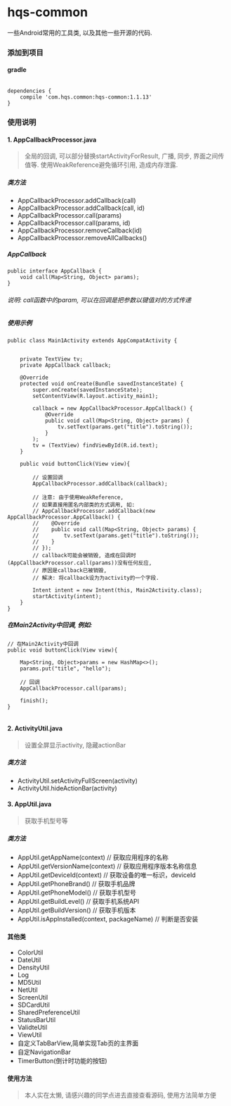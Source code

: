 # hqs-common
一些Android常用的工具类, 以及其他一些开源的代码.
 
### 添加到项目

#### gradle

```

dependencies {
    compile 'com.hqs.common:hqs-common:1.1.13'
}

```

### 使用说明

#### 1. AppCallbackProcessor.java
>  全局的回调, 可以部分替换startActivityForResult, 广播, 同步, 界面之间传值等. 使用WeakReference避免循环引用, 造成内存泄露.

##### 类方法
- AppCallbackProcessor.addCallback(call)
- AppCallbackProcessor.addCallback(call, id)
- AppCallbackProcessor.call(params)
- AppCallbackProcessor.call(params, id)
- AppCallbackProcessor.removeCallback(id)
- AppCallbackProcessor.removeAllCallbacks()
##### AppCallback


```
public interface AppCallback {
    void call(Map<String, Object> params);
}
```
###### 说明: call函数中的param, 可以在回调是把参数以键值对的方式传递

##### 使用示例


```
public class Main1Activity extends AppCompatActivity {

 
    private TextView tv;
    private AppCallback callback;

    @Override
    protected void onCreate(Bundle savedInstanceState) {
        super.onCreate(savedInstanceState);
        setContentView(R.layout.activity_main1);

        callback = new AppCallbackProcessor.AppCallback() {
            @Override
            public void call(Map<String, Object> params) {
                tv.setText(params.get("title").toString());
            }
        );
        tv = (TextView) findViewById(R.id.text);
    }

    public void buttonClick(View view){

        // 设置回调
        AppCallbackProcessor.addCallback(callback);
        
        // 注意: 由于使用WeakReference,
        // 如果直接用匿名内部类的方式调用, 如:
        // AppCallbackProcessor.addCallback(new  AppCallbackProcessor.AppCallback() {
        //    @Override
        //    public void call(Map<String, Object> params) {
        //        tv.setText(params.get("title").toString());
        //    }
        // });
        // callback可能会被销毁, 造成在回调时(AppCallbackProcessor.call(params))没有任何反应, 
        // 原因是callback已被销毁, 
        // 解决: 将callback设为为activity的一个字段.
        
        Intent intent = new Intent(this, Main2Activity.class);
        startActivity(intent);
    } 
}
```
##### 在Main2Activity中回调, 例如:
```
// 在Main2Activity中回调
public void buttonClick(View view){

    Map<String, Object>params = new HashMap<>();
    params.put("title", "hello");
    
    // 回调
    AppCallbackProcessor.call(params);
    
    finish();
}


```

#### 2. ActivityUtil.java
> 设置全屏显示activity, 隐藏actionBar
##### 类方法
- ActivityUtil.setActivityFullScreen(activity)
- ActivityUtil.hideActionBar(activity)

#### 3. AppUtil.java
> 获取手机型号等
##### 类方法
- AppUtil.getAppName(context) // 获取应用程序的名称
- AppUtil.getVersionName(context) // 获取应用程序版本名称信息
- AppUtil.getDeviceId(context) // 获取设备的唯一标识，deviceId
- AppUtil.getPhoneBrand() // 获取手机品牌
- AppUtil.getPhoneModel() // 获取手机型号
- AppUtil.getBuildLevel() // 获取手机系统API
- AppUtil.getBuildVersion() // 获取手机版本
- AppUtil.isAppInstalled(context, packageName) // 判断是否安装

#### 其他类
- ColorUtil
- DateUtil
- DensityUtil
- Log
- MD5Util
- NetUtil
- ScreenUtil
- SDCardUtil
- SharedPreferenceUtil
- StatusBarUtil
- ValidteUtil
- ViewUtil
- 自定义TabBarView,简单实现Tab页的主界面
- 自定NavigationBar
- TimerButton(倒计时功能的按钮)

#### 使用方法

> 本人实在太懒, 请感兴趣的同学点进去直接查看源码, 使用方法简单方便







